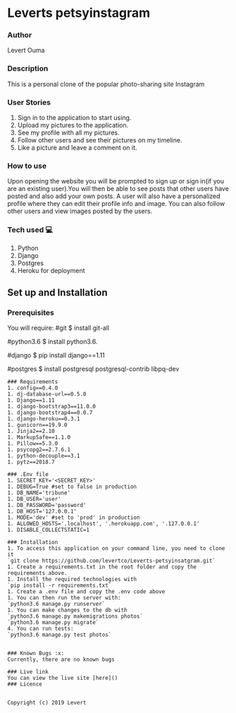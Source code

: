 # Leverts petsyinstagram

###  Author
Levert Ouma

### Description
This is a personal clone of the popular photo-sharing site Instagram

### User Stories
1. Sign in to the application to start using.
2. Upload my pictures to the application.
3. See my profile with all my pictures.
4. Follow other users and see their pictures on my timeline.
5. Like a picture and leave a comment on it.

### How to use
Upon opening the website you will be prompted to sign up or sign in(if you are an existing user).You will then be able to see posts that other users have posted and also add your own posts.
A user will also have a personalized profile where they can edit their profile info and image.
You can also follow other users and view images posted by the users.

### Tech used :computer: 
1. Python
2. Django
3. Postgres
4. Heroku for deployment

## Set up and Installation

### Prerequisites
You will require:
#git
$ install git-all

#python3.6
$ install python3.6.

#django
$ pip install django==1.11

#postgres
$ install postgresql postgresql-contrib libpq-dev
```
### Requirements
1. config==0.4.0
1. dj-database-url==0.5.0
1. Django==1.11
1. django-bootstrap3==11.0.0
1. django-bootstrap4==0.0.7
1. django-heroku==0.3.1
1. gunicorn==19.9.0
1. Jinja2==2.10
1. MarkupSafe==1.1.0
1. Pillow==5.3.0
1. psycopg2==2.7.6.1
1. python-decouple==3.1
1. pytz==2018.7

### .Env file
1. SECRET_KEY='<SECRET_KEY>'
1. DEBUG=True #set to false in production
1. DB_NAME='tribune'
1. DB_USER='user'
1. DB_PASSWORD='password'
1. DB_HOST='127.0.0.1'
1. MODE='dev' #set to 'prod' in production
1. ALLOWED_HOSTS='.localhost', '.herokuapp.com', '.127.0.0.1'
1. DISABLE_COLLECTSTATIC=1

### Installation
1. To access this application on your command line, you need to clone it 
`git clone https://github.com/levertco/Leverts-petsyinsatgram.git`
1. Create a requirements.txt in the root folder and copy the requirements above.
1. Install the required technologies with
`pip install -r requirements.txt`
1. Create a .env file and copy the .env code above
1. You can then run the server with:
`python3.6 manage.py runserver`
1. You can make changes to the db with
`python3.6 manage.py makemigrations photos`
`python3.6 manage.py migrate`
4. You can run tests:
`python3.6 manage.py test photos`


### Known Bugs :x:
Currently, there are no known bugs

### Live link
You can view the live site [here]()
### Licence


Copyright (c) 2019 Levert
